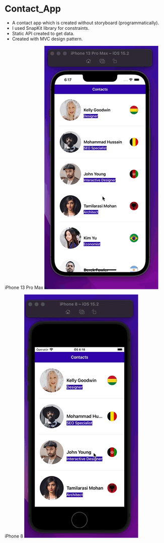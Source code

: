 # Contact_App

- A contact app which is created without storyboard (programmatically). 
- I used SnapKit library for constraints. 
- Static API created to get data.
- Created with MVC design pattern.

iPhone 13 Pro Max
![](https://github.com/MutluClkn/Contact_App/blob/main/Gifs/app1.gif)

iPhone 8
![](https://github.com/MutluClkn/Contact_App/blob/main/Gifs/app2.gif)
